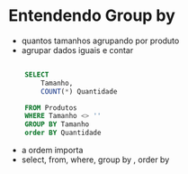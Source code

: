 # Entendendo Group by
* quantos tamanhos agrupando por produto
* agrupar dados iguais e contar
```sql 

    SELECT 
        Tamanho,
        COUNT(*) Quantidade

    FROM Produtos
    WHERE Tamanho <> ''
    GROUP BY Tamanho
    order BY Quantidade

```
* a ordem importa
* select, from, where, group by , order by